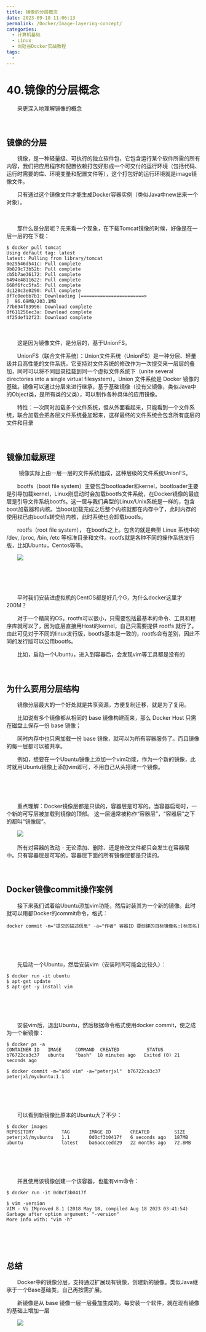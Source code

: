 ```yaml
---
title: 镜像的分层概念
date: 2023-09-18 11:06:13
permalink: /Docker/Image-layering-concept/
categories:
  - 计算机基础
  - Linux
  - 尚硅谷Docker实战教程
tags:
  - 
---
```

# 40.镜像的分层概念

　　来更深入地理解镜像的概念

　　‍

## 镜像的分层

　　镜像，是一种轻量级、可执行的独立软件包，它包含运行某个软件所需的所有内容，我们把应用程序和配置依赖打包好形成一个可交付的运行环境（包括代码、运行时需要的库、环境变量和配置文件等），这个打包好的运行环境就是image镜像文件。

　　只有通过这个镜像文件才能生成Docker容器实例（类似Java中new出来一个对象）。

　　‍

　　那什么是分层呢？先来看一个现象，在下载Tomcat镜像的时候，好像是在一层一层的在下载：

```shell
$ docker pull tomcat
Using default tag: latest
latest: Pulling from library/tomcat
0e29546d541c: Pull complete 
9b829c73b52b: Pull complete 
cb5b7ae36172: Pull complete 
6494e4811622: Pull complete 
668f6fcc5fa5: Pull complete 
dc120c3e0290: Pull complete 
8f7c0eebb7b1: Downloading [=======================>                           ]  96.69MB/203.1MB
77b694f83996: Download complete 
0f611256ec3a: Download complete 
4f25def12f23: Download complete 
```

　　‍

　　这是因为镜像文件，是分层的，基于UnionFS。

　　UnionFS（联合文件系统）：Union文件系统（UnionFS）是一种分层、轻量级并且高性能的文件系统，它支持对文件系统的修改作为一次提交来一层层的叠加，同时可以将不同目录挂载到同一个虚拟文件系统下（unite several directories into a single virtual filesystem）。Union 文件系统是 Docker 镜像的基础。镜像可以通过分层来进行继承，基于基础镜像（没有父镜像，类似Java中的Object类，是所有类的父类），可以制作各种具体的应用镜像。

　　特性：一次同时加载多个文件系统，但从外面看起来，只能看到一个文件系统，联合加载会把各层文件系统叠加起来，这样最终的文件系统会包含所有底层的文件和目录

　　‍

## 镜像加载原理

　　 镜像实际上由一层一层的文件系统组成，这种层级的文件系统UnionFS。

　　bootfs（boot file system）主要包含bootloader和kernel，bootloader主要是引导加载kernel，Linux刚启动时会加载bootfs文件系统，在Docker镜像的最底层是引导文件系统bootfs。这一层与我们典型的Linux/Unix系统是一样的，包含boot加载器和内核。当boot加载完成之后整个内核就都在内存中了，此时内存的使用权已由bootfs转交给内核，此时系统也会卸载bootfs。

　　rootfs（root file system）， 在bootfs之上。包含的就是典型 Linux 系统中的 /dev, /proc, /bin, /etc 等标准目录和文件。rootfs就是各种不同的操作系统发行版，比如Ubuntu，Centos等等。

　　​![](https://image.peterjxl.com/blog/image-20230902114947-aqn85lu.png)

　　‍

　　​

　　平时我们安装进虚拟机的CentOS都是好几个G，为什么docker这里才200M？

　　对于一个精简的OS，rootfs可以很小，只需要包括最基本的命令、工具和程序库就可以了，因为底层直接用Host的kernel，自己只需要提供 rootfs 就行了。由此可见对于不同的linux发行版，bootfs基本是一致的，rootfs会有差别，因此不同的发行版可以公用bootfs。

　　比如，启动一个Ubuntu，进入到容器后，会发现vim等工具都是没有的

　　‍

## 为什么要用分层结构

　　镜像分层最大的一个好处就是共享资源，方便复制迁移，就是为了复用。

　　比如说有多个镜像都从相同的 base 镜像构建而来，那么 Docker Host 只需在磁盘上保存一份 base 镜像；

　　同时内存中也只需加载一份 base 镜像，就可以为所有容器服务了。而且镜像的每一层都可以被共享。

　　例如，想要在一个Ubuntu镜像上添加一个vim功能，作为一个新的镜像，此时就用Ubuntu镜像上添加vim即可，不用自己从头搭建一个镜像。

　　‍

　　‍

　　重点理解：Docker镜像层都是只读的，容器层是可写的。当容器启动时，一个新的可写层被加载到镜像的顶部。 这一层通常被称作“容器层”，“容器层”之下的都叫“镜像层”。

　　​![](https://image.peterjxl.com/blog/image-20230902205528-4vnbcpm.png)​

　　所有对容器的改动 - 无论添加、删除、还是修改文件都只会发生在容器层中。只有容器层是可写的，容器层下面的所有镜像层都是只读的。

　　‍

## Docker镜像commit操作案例

　　接下来我们试着给Ubuntu添加vim功能，然后封装其为一个新的镜像。此时就可以用都Docker的commit命令，格式：

```shell
docker commit -m="提交的描述信息" -a="作者" 容器ID 要创建的目标镜像名:[标签名]
```

　　‍

　　‍

　　先启动一个Ubuntu，然后安装vim（安装时间可能会比较久）：

```shell
$ docker run -it ubuntu
$ apt-get update
$ apt-get -y install vim
```

　　‍

　　‍

　　安装vim后，退出Ubuntu，然后根据命令格式使用docker commit，使之成为一个新镜像：

```shell
$ docker ps -a
CONTAINER ID   IMAGE     COMMAND  CREATED          STATUS       
b76722ca3c37   ubuntu    "bash"  18 minutes ago   Exited (0) 21 seconds ago 

$ docker commit -m="add vim" -a="peterjxl"  b76722ca3c37 peterjxl/myubuntu:1.1
```

　　‍

　　‍

　　可以看到新镜像比原本的Ubuntu大了不少：

```shell
$ docker images
REPOSITORY          TAG       IMAGE ID       CREATED         SIZE
peterjxl/myubuntu   1.1       0d0cf3b0417f   6 seconds ago   187MB
ubuntu              latest    ba6acccedd29   22 months ago   72.8MB
```

　　‍

　　‍

　　并且使用该镜像创建一个该容器，也能有vim命令：

```shell
$ docker run -it 0d0cf3b0417f

$ vim -version
VIM - Vi IMproved 8.1 (2018 May 18, compiled Aug 18 2023 03:41:54)
Garbage after option argument: "-version"
More info with: "vim -h"
```

　　‍

　　‍

## 总结

　　Docker中的镜像分层，支持通过扩展现有镜像，创建新的镜像。类似Java继承于一个Base基础类，自己再按需扩展。

　　新镜像是从 base 镜像一层一层叠加生成的。每安装一个软件，就在现有镜像的基础上增加一层

　　​![](https://image.peterjxl.com/blog/image-20230902211242-je8pkf5.png)​
